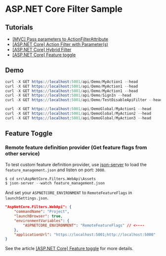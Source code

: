 # ASP.NET Core Filter Sample

## Tutorials

- [[MVC] Pass parameters to ActionFilterAttribute](https://karatejb.blogspot.com/2017/09/mvc-pass-parameters-to.html)
- [[ASP.NET Core] Action Filter with Parameter(s)](https://karatejb.blogspot.com/2019/07/aspnet-core-action-filter-with.html)
- [[ASP.NET Core] Hybrid Filter](https://karatejb.blogspot.com/2019/07/aspnet-core-hybrid-filter.html)
- [[ASP.NET Core] Feature toggle](https://karatejb.blogspot.com/2020/12/aspnet-core-feature-toggle.html)


## Demo

```s
curl -X GET https://localhost:5001/api/Demo/MyAction1 --head
curl -X GET https://localhost:5001/api/Demo/MyAction1 --head
curl -X GET https://localhost:5001/api/Demo/MyAction1 --head
curl -X GET https://localhost:5001/api/Demo/SignIn --head
curl -X GET https://localhost:5001/api/Demo/TestDisableApiFilter --head
```

```s
curl -X GET https://localhost:5001/api/DemoGlobal/MyAction1 --head
curl -X GET https://localhost:5001/api/DemoGlobal/MyAction2 --head
curl -X GET https://localhost:5001/api/DemoGlobal/MyAction3 --head
```

## Feature Toggle

### Remote feature definition provider (Get feature flags from other service)

To test custom feature definition provider, use [json-server](https://github.com/typicode/json-server) to load the `feature_management.json` and listen on port: `3000`.

```s
$ cd src\AspNetCore.Filters.WebApi\Assets
$ json-server --watch feature_management.json
```

And set your `ASPNETCORE_ENVIRONMENT` to `RemoteFeatureFlags` in `launchSettings.json`.

```json
"AspNetCore.Filters.WebApi": {
    "commandName": "Project",
    "launchBrowser": true,
    "environmentVariables": {
        "ASPNETCORE_ENVIRONMENT": "RemoteFeatureFlags" // <----
    },
    "applicationUrl": "https://localhost:5001;http://localhost:5000"
}
```

See the article [[ASP.NET Core] Feature toggle](https://karatejb.blogspot.com/2020/12/aspnet-core-feature-toggle.html) for more details.




